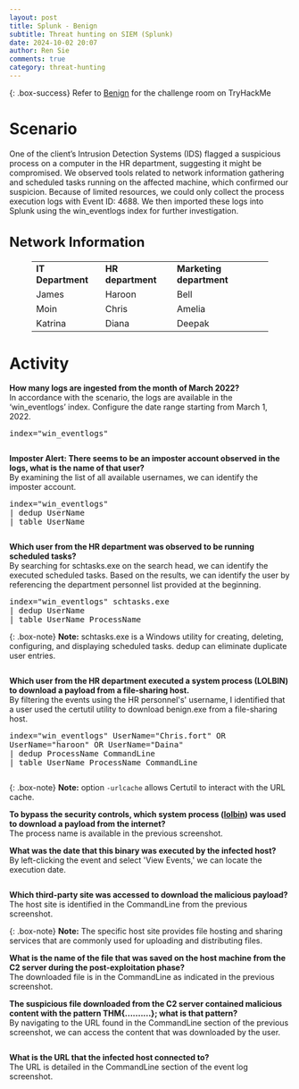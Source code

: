```yaml
---
layout: post
title: Splunk - Benign
subtitle: Threat hunting on SIEM (Splunk)
date: 2024-10-02 20:07
author: Ren Sie
comments: true
category: threat-hunting
---
```


{: .box-success}
 Refer to [Benign](https://tryhackme.com/r/room/benign) for the challenge room on TryHackMe

<!-- wp:heading {"level":1,"fontSize":"large"} -->
<h1 class="wp-block-heading has-large-font-size">Scenario</h1>
<!-- /wp:heading -->

<!-- wp:paragraph {"align":"justify","fontSize":"small"} -->
<p class="has-text-align-justify has-small-font-size">One of the client’s Intrusion Detection Systems (IDS) flagged a suspicious process on a computer in the HR department, suggesting it might be compromised. We observed tools related to network information gathering and scheduled tasks running on the affected machine, which confirmed our suspicion. Because of limited resources, we could only collect the process execution logs with Event ID: 4688. We then imported these logs into Splunk using the win_eventlogs index for further investigation.</p>
<!-- /wp:paragraph -->

<!-- wp:heading {"style":{"typography":{"fontSize":"1.5rem"}}} -->
<h2 class="wp-block-heading" style="font-size:1.5rem">Network Information</h2>
<!-- /wp:heading -->

<!-- wp:table {"backgroundColor":"tertiary","fontSize":"small"} -->
<figure class="wp-block-table has-small-font-size"><table class="has-tertiary-background-color has-background has-fixed-layout"><tbody><tr><td><strong>IT Department</strong></td><td><strong>HR department</strong></td><td><strong>Marketing department</strong></td></tr><tr><td>James</td><td>Haroon</td><td>Bell</td></tr><tr><td>Moin</td><td>Chris</td><td>Amelia</td></tr><tr><td>Katrina</td><td>Diana</td><td>Deepak</td></tr></tbody></table></figure>
<!-- /wp:table -->

<!-- wp:heading {"level":1,"fontSize":"large"} -->
<h1 class="wp-block-heading has-large-font-size">Activity</h1>
<!-- /wp:heading -->

<!-- wp:paragraph {"align":"justify","fontSize":"small"} -->
<p class="has-text-align-justify has-small-font-size"><strong>How many logs are ingested from the month of March 2022?</strong><br>In accordance with the scenario, the logs are available in the ‘win_eventlogs’ index. Configure the date range starting from March 1, 2022.</p>
<!-- /wp:paragraph -->

<!-- wp:paragraph {"align":"justify","backgroundColor":"tertiary","fontSize":"small"} -->
<p class="has-text-align-justify has-tertiary-background-color has-background has-small-font-size"><kbd>index="win_eventlogs"</kbd></p>
<!-- /wp:paragraph -->

<!-- wp:image {"id":2588,"sizeSlug":"large","linkDestination":"media"} -->
<figure class="wp-block-image size-large"><a href="https://1earnwithren.wordpress.com/wp-content/uploads/2024/10/image-29-33.png"><img src="https://1earnwithren.wordpress.com/wp-content/uploads/2024/10/image-29-33.png?w=1024" alt="" class="wp-image-2588" /></a></figure>
<!-- /wp:image -->

<!-- wp:paragraph {"align":"justify","fontSize":"small"} -->
<p class="has-text-align-justify has-small-font-size"><strong>Imposter Alert: There seems to be an imposter account observed in the logs, what is the name of that user?</strong><br>By examining the list of all available usernames, we can identify the imposter account.</p>
<!-- /wp:paragraph -->

<!-- wp:paragraph {"align":"justify","backgroundColor":"tertiary","fontSize":"small"} -->
<p class="has-text-align-justify has-tertiary-background-color has-background has-small-font-size"><kbd>index="win_eventlogs"<br>| dedup UserName<br>| table UserName</kbd></p>
<!-- /wp:paragraph -->

<!-- wp:image {"id":2586,"sizeSlug":"large","linkDestination":"media"} -->
<figure class="wp-block-image size-large"><a href="https://1earnwithren.wordpress.com/wp-content/uploads/2024/10/image-29-32.png"><img src="https://1earnwithren.wordpress.com/wp-content/uploads/2024/10/image-29-32.png?w=859" alt="" class="wp-image-2586" /></a></figure>
<!-- /wp:image -->

<!-- wp:paragraph {"align":"justify","fontSize":"small"} -->
<p class="has-text-align-justify has-small-font-size"><strong>Which user from the HR department was observed to be running scheduled tasks?</strong><br>By searching for schtasks.exe on the search head, we can identify the executed scheduled tasks. Based on the results, we can identify the user by referencing the department personnel list provided at the beginning.</p>
<!-- /wp:paragraph -->

<!-- wp:paragraph {"align":"justify","backgroundColor":"tertiary","fontSize":"small"} -->
<p class="has-text-align-justify has-tertiary-background-color has-background has-small-font-size"><kbd>index="win_eventlogs" schtasks.exe<br>| dedup UserName<br>| table UserName ProcessName</kbd></p>
<!-- /wp:paragraph -->

{: .box-note}
**Note:** schtasks.exe is a Windows utility for creating, deleting, configuring, and displaying scheduled tasks. dedup can eliminate duplicate user entries.

<!-- wp:image {"id":2584,"sizeSlug":"large","linkDestination":"media","align":"center"} -->
<figure class="wp-block-image aligncenter size-large"><a href="https://1earnwithren.wordpress.com/wp-content/uploads/2024/10/image-29-31.png"><img src="https://1earnwithren.wordpress.com/wp-content/uploads/2024/10/image-29-31.png?w=1024" alt="" class="wp-image-2584" /></a></figure>
<!-- /wp:image -->

<!-- wp:paragraph {"align":"justify","fontSize":"small"} -->
<p class="has-text-align-justify has-small-font-size"><strong>Which user from the HR department executed a system process (LOLBIN) to download a payload from a file-sharing host.</strong><br>By filtering the events using the HR personnel's' username, I identified that a user used the certutil utility to download benign.exe from a file-sharing host.</p>
<!-- /wp:paragraph -->

<!-- wp:paragraph {"align":null,"backgroundColor":"tertiary","fontSize":"small"} -->
<p class="has-tertiary-background-color has-background has-small-font-size"><kbd>index="win_eventlogs" UserName="Chris.fort" OR UserName="haroon" OR UserName="Daina"<br>| dedup ProcessName CommandLine<br>| table UserName ProcessName CommandLine</kbd></p>
<!-- /wp:paragraph -->

<!-- wp:image {"id":2590,"sizeSlug":"large","linkDestination":"media"} -->
<figure class="wp-block-image size-large"><a href="https://1earnwithren.wordpress.com/wp-content/uploads/2024/10/image-29-34.png"><img src="https://1earnwithren.wordpress.com/wp-content/uploads/2024/10/image-29-34.png?w=1024" alt="" class="wp-image-2590" /></a></figure>
<!-- /wp:image -->


{: .box-note}
**Note:** option <code>-urlcache</code> allows Certutil to interact with the URL cache.

<!-- wp:paragraph {"align":"justify","fontSize":"small"} -->
<p class="has-text-align-justify has-small-font-size"><strong>To bypass the security controls, which system process (<a href="https://lolbas-project.github.io/">lolbin</a>) was used to download a payload from the internet?</strong><br>The process name is available in the previous screenshot.</p>
<!-- /wp:paragraph -->

<!-- wp:paragraph {"align":"justify","fontSize":"small"} -->
<p class="has-text-align-justify has-small-font-size"><strong>What was the date that this binary was executed by the infected host?</strong><br>By left-clicking the event and select 'View Events,' we can locate the execution date.</p>
<!-- /wp:paragraph -->

<!-- wp:image {"id":2592,"sizeSlug":"large","linkDestination":"media"} -->
<figure class="wp-block-image size-large"><a href="https://1earnwithren.wordpress.com/wp-content/uploads/2024/10/image-29-35.png"><img src="https://1earnwithren.wordpress.com/wp-content/uploads/2024/10/image-29-35.png?w=986" alt="" class="wp-image-2592" /></a></figure>
<!-- /wp:image -->

<!-- wp:paragraph {"align":"justify","fontSize":"small"} -->
<p class="has-text-align-justify has-small-font-size"><strong>Which third-party site was accessed to download the malicious payload?</strong><br>The host site is identified in the CommandLine from the previous screenshot.</p>
<!-- /wp:paragraph -->

{: .box-note}
**Note:** The specific host site provides file hosting and sharing services that are commonly used for uploading and distributing files.

<!-- wp:paragraph {"align":"justify","fontSize":"small"} -->
<p class="has-text-align-justify has-small-font-size"><strong>What is the name of the file that was saved on the host machine from the C2 server during the post-exploitation phase?</strong><br>The downloaded file is in the CommandLine as indicated in the previous screenshot.</p>
<!-- /wp:paragraph -->

<!-- wp:paragraph {"align":"justify","fontSize":"small"} -->
<p class="has-text-align-justify has-small-font-size"><strong>The suspicious file downloaded from the C2 server contained malicious content with the pattern THM{..........}; what is that pattern?</strong><br>By navigating to the URL found in the CommandLine section of the previous screenshot, we can access the content that was downloaded by the user.</p>
<!-- /wp:paragraph -->

<!-- wp:image {"id":2595,"sizeSlug":"large","linkDestination":"media","align":"center"} -->
<figure class="wp-block-image aligncenter size-large"><a href="https://1earnwithren.wordpress.com/wp-content/uploads/2024/10/image-29-36.png"><img src="https://1earnwithren.wordpress.com/wp-content/uploads/2024/10/image-29-36.png?w=677" alt="" class="wp-image-2595" /></a></figure>
<!-- /wp:image -->

<!-- wp:paragraph {"align":"justify","fontSize":"small"} -->
<p class="has-text-align-justify has-small-font-size"><strong>What is the URL that the infected host connected to?</strong><br>The URL is detailed in the CommandLine section of the event log screenshot.</p>
<!-- /wp:paragraph -->

